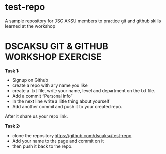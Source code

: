 # test-repo
A sample repository for DSC AKSU members to practice git and github skills learned at the workshop

# DSCAKSU GIT & GITHUB WORKSHOP EXERCISE
**Task 1:**
- Signup on Github
- create a repo with any name you like
- create a .txt file,  write your name, level and department on the txt file.
- Add a commit “Personal info”
- In the next line write a liitle thing about yourself
- Add another commit and push it to your created repo.

After it share us your repo link.

**Task 2:**
- clone the repository https://github.com/dscaksu/test-repo
- Add your name to the page and commit on it
- then push it back to the repo.
